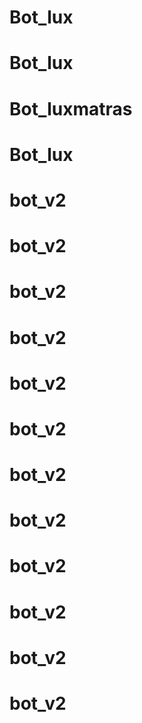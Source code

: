 # Bot_lux
# Bot_lux
# Bot_luxmatras
# Bot_lux
# bot_v2
# bot_v2
# bot_v2
# bot_v2
# bot_v2
# bot_v2
# bot_v2
# bot_v2
# bot_v2
# bot_v2
# bot_v2
# bot_v2
